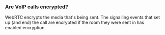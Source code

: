 ### Are VoIP calls encrypted?

WebRTC encrypts the media that's being sent. The signalling events that set up (and end) the call are encrypted if the room they were sent in has enabled encryption.
